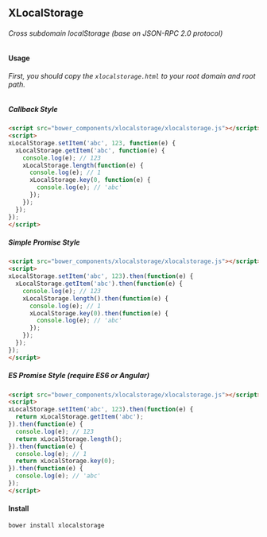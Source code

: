 ## XLocalStorage

###### Cross subdomain localStorage (base on JSON-RPC 2.0 protocol)

#### Usage

###### First, you should copy the `xlocalstorage.html` to your root domain and root path.

##### Callback Style

```html
<script src="bower_components/xlocalstorage/xlocalstorage.js"></script>
<script>
xLocalStorage.setItem('abc', 123, function(e) {
  xLocalStorage.getItem('abc', function(e) {
    console.log(e); // 123
    xLocalStorage.length(function(e) {
      console.log(e); // 1
      xLocalStorage.key(0, function(e) {
        console.log(e); // 'abc'
      });
    });
  });
});
</script>
```

##### Simple Promise Style

```html
<script src="bower_components/xlocalstorage/xlocalstorage.js"></script>
<script>
xLocalStorage.setItem('abc', 123).then(function(e) {
  xLocalStorage.getItem('abc').then(function(e) {
    console.log(e); // 123
    xLocalStorage.length().then(function(e) {
      console.log(e); // 1
      xLocalStorage.key(0).then(function(e) {
        console.log(e); // 'abc'
      });
    });
  });
});
</script>
```

##### ES Promise Style (require ES6 or Angular)

```html
<script src="bower_components/xlocalstorage/xlocalstorage.js"></script>
<script>
xLocalStorage.setItem('abc', 123).then(function(e) {
  return xLocalStorage.getItem('abc');
}).then(function(e) {
  console.log(e); // 123
  return xLocalStorage.length();
}).then(function(e) {
  console.log(e); // 1
  return xLocalStorage.key(0);
}).then(function(e) {
  console.log(e); // 'abc'
});
</script>
```

#### Install

```
bower install xlocalstorage
```

